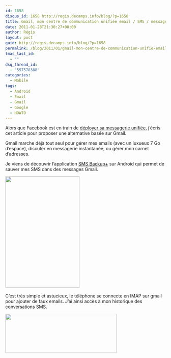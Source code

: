 ```yaml
---
id: 1658
disqus_id: 1658 http://regis.decamps.info/blog/?p=1658
title: Gmail, mon centre de communication unifiée email / SMS / messagerie instantannée
date: 2011-01-28T21:30:27+00:00
author: Régis
layout: post
guid: http://regis.decamps.info/blog/?p=1658
permalink: /blog/2011/01/gmail-mon-centre-de-communication-unifie-email-sms-messagerie-instantannee/
tmac_last_id:
  - ""
dsq_thread_id:
  - "557578388"
categories:
  - Mobile
tags:
  - Android
  - Email
  - Gmail
  - Google
  - HOWTO
---
```

Alors que Facebook est en train de [déployer sa messagerie unifiée](http://www.accessoweb.com/Facebook-La-messagerie-facebook-com-est-active_a8204.html), j’écris cet article pour proposer une alternative basée sur Gmail.

Gmail marche déjà tout seul pour gérer mes emails (avec un luxueux 7 Go d’espace), discuter en messagerie instantanée, ou gérer mon carnet d’adresses.

Je viens de découvrir l’application [SMS Backup+](http://www.androlib.com/android.application.tv-studer-smssync-jjD.aspx) sur Android qui permet de sauver mes SMS dans des messages Gmail.
  
[<img src="/blog/wp-content/uploads/2011/01/jnpn.u-233x350.jpg" alt="" title="SMS Backup" width="233" height="350" class="alignnone size-medium wp-image-1659" srcset="/blog/wp-content/uploads/2011/01/jnpn.u-233x350.jpg 233w, /blog/wp-content/uploads/2011/01/jnpn.u.jpg 320w" sizes="(max-width: 233px) 100vw, 233px" />](/blog/wp-content/uploads/2011/01/jnpn.u.jpg)

C’est très simple et astucieux, le téléphone se connecte en IMAP sur gmail pour ajouter de faux emails. J’ai ainsi accès à mon historique des conversations SMS.
  
[<img src="/blog/wp-content/uploads/2011/01/Capture-d’écran-2011-01-28-à-21.15.35-350x123.png" alt="" title="Historique des SMS dans Gmail" width="350" height="123" class="alignnone size-medium wp-image-1660" srcset="/blog/wp-content/uploads/2011/01/Capture-d’écran-2011-01-28-à-21.15.35-350x123.png 350w, /blog/wp-content/uploads/2011/01/Capture-d’écran-2011-01-28-à-21.15.35.png 768w" sizes="(max-width: 350px) 100vw, 350px" />](/blog/wp-content/uploads/2011/01/Capture-d’écran-2011-01-28-à-21.15.35.png)

